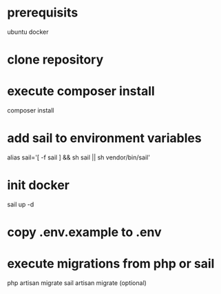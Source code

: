 # prerequisits
ubuntu
docker

# clone repository

# execute composer install
composer install

# add sail to environment variables
alias sail='[ -f sail ] && sh sail || sh vendor/bin/sail'

# init docker
sail up -d

# copy .env.example to .env

# execute migrations from php or sail
php artisan migrate
sail artisan migrate (optional)

